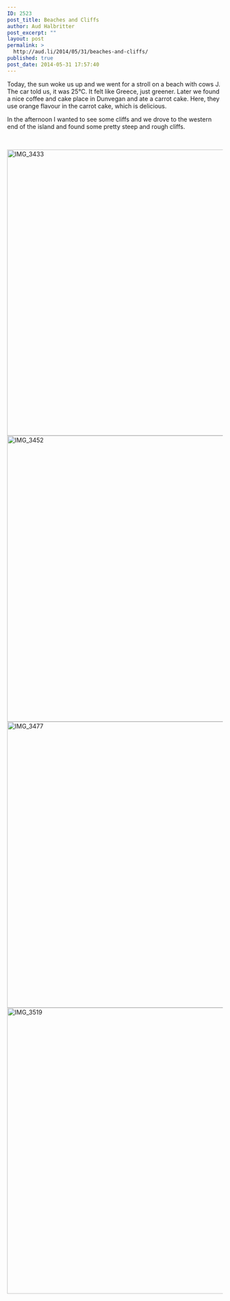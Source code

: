```yaml
---
ID: 2523
post_title: Beaches and Cliffs
author: Aud Halbritter
post_excerpt: ""
layout: post
permalink: >
  http://aud.li/2014/05/31/beaches-and-cliffs/
published: true
post_date: 2014-05-31 17:57:40
---
```

Today, the sun woke us up and we went for a stroll on a beach with cows J. The car told us, it was 25°C. It felt like Greece, just greener. Later we found a nice coffee and cake place in Dunvegan and ate a carrot cake. Here, they use orange flavour in the carrot cake, which is delicious.

In the afternoon I wanted to see some cliffs and we drove to the western end of the island and found some pretty steep and rough cliffs.

&nbsp;

<a href="http://aud.li/wp-content/uploads/2014/05/IMG_3433.jpg"><img class="alignnone size-full wp-image-2524" src="http://aud.li/wp-content/uploads/2014/05/IMG_3433.jpg" alt="IMG_3433" width="1000" height="667" /></a> <a href="http://aud.li/wp-content/uploads/2014/05/IMG_3452.jpg"><img class="alignnone size-full wp-image-2525" src="http://aud.li/wp-content/uploads/2014/05/IMG_3452.jpg" alt="IMG_3452" width="1000" height="667" /></a> <a href="http://aud.li/wp-content/uploads/2014/05/IMG_3477.jpg"><img class="alignnone size-full wp-image-2526" src="http://aud.li/wp-content/uploads/2014/05/IMG_3477.jpg" alt="IMG_3477" width="1000" height="667" /></a> <a href="http://aud.li/wp-content/uploads/2014/05/IMG_3519.jpg"><img class="alignnone size-full wp-image-2527" src="http://aud.li/wp-content/uploads/2014/05/IMG_3519.jpg" alt="IMG_3519" width="1000" height="667" /></a>

&nbsp;